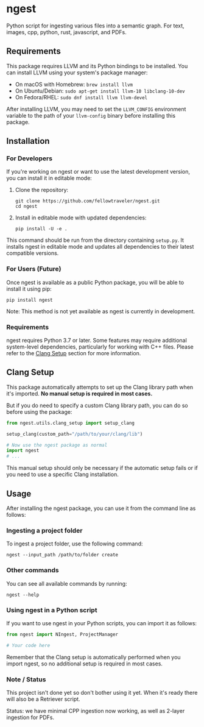 # ngest
Python script for ingesting various files into a semantic graph. For text, images, cpp, python, rust, javascript, and PDFs.

## Requirements

This package requires LLVM and its Python bindings to be installed. You can install LLVM using your system's package manager:

- On macOS with Homebrew: `brew install llvm`
- On Ubuntu/Debian: `sudo apt-get install llvm-10 libclang-10-dev`
- On Fedora/RHEL: `sudo dnf install llvm llvm-devel`

After installing LLVM, you may need to set the `LLVM_CONFIG` environment variable to the path of your `llvm-config` binary before installing this package.

## Installation

### For Developers

If you're working on ngest or want to use the latest development version, you can install it in editable mode:

1. Clone the repository:
   ```
   git clone https://github.com/fellowtraveler/ngest.git
   cd ngest
   ```

2. Install in editable mode with updated dependencies:
   ```
   pip install -U -e .
   ```

This command should be run from the directory containing `setup.py`. It installs ngest in editable mode and updates all dependencies to their latest compatible versions.

### For Users (Future)

Once ngest is available as a public Python package, you will be able to install it using pip:

```
pip install ngest
```

Note: This method is not yet available as ngest is currently in development.

### Requirements

ngest requires Python 3.7 or later. Some features may require additional system-level dependencies, particularly for working with C++ files. Please refer to the [Clang Setup](#clang-setup) section for more information.

## Clang Setup

This package automatically attempts to set up the Clang library path when it's imported. **No manual setup is required in most cases.**

But if you do need to specify a custom Clang library path, you can do so before using the package:

```python
from ngest.utils.clang_setup import setup_clang

setup_clang(custom_path="/path/to/your/clang/lib")

# Now use the ngest package as normal
import ngest
# ...
```

This manual setup should only be necessary if the automatic setup fails or if you need to use a specific Clang installation.

## Usage

After installing the ngest package, you can use it from the command line as follows:

### Ingesting a project folder

To ingest a project folder, use the following command:

```
ngest --input_path /path/to/folder create
```

### Other commands

You can see all available commands by running:

```
ngest --help
```

### Using ngest in a Python script

If you want to use ngest in your Python scripts, you can import it as follows:

```python
from ngest import NIngest, ProjectManager

# Your code here
```

Remember that the Clang setup is automatically performed when you import ngest, so no additional setup is required in most cases.
### Note / Status

This project isn't done yet so don't bother using it yet.
When it's ready there will also be a Retriever script.

Status: we have minimal CPP ingestion now working, as well as 2-layer ingestion for PDFs.

